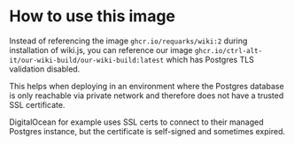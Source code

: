 How to use this image
=====================

Instead of referencing the image ```ghcr.io/requarks/wiki:2``` during installation of wiki.js, you can reference our image
```ghcr.io/ctrl-alt-it/our-wiki-build/our-wiki-build:latest``` which has Postgres TLS validation disabled.

This helps when deploying in an environment where the Postgres database is only reachable via private network and
therefore does not have a trusted SSL certificate.

DigitalOcean for example uses SSL certs to connect to their managed Postgres instance, but the certificate is
self-signed and sometimes expired.
